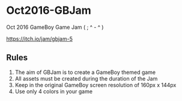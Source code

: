 # Oct2016-GBJam
Oct 2016 GameBoy Game Jam ( ; ^ - ^ )

https://itch.io/jam/gbjam-5

## Rules 

1. The aim of GBJam is to create a GameBoy themed game
2. All assets must be created during the duration of the Jam
3. Keep in the original GameBoy screen resolution of 160px x 144px
4. Use only 4 colors in your game
